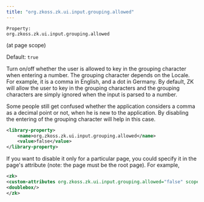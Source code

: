 ```yaml
---
title: "org.zkoss.zk.ui.input.grouping.allowed"
---
```


  
`Property:`  
`org.zkoss.zk.ui.input.grouping.allowed`

(at page scope)

Default:  `true`

Turn on/off whether the user is allowed to key in the grouping character
when entering a number. The grouping character depends on the Locale.
For example, it is a comma in English, and a dot in Germany. By default,
ZK will allow the user to key in the grouping characters and the
grouping characters are simply ignored when the input is parsed to a
number.

Some people still get confused whether the application considers a comma
as a decimal point or not, when he is new to the application. By
disabling the entering of the grouping character will help in this case.

```xml
<library-property>
    <name>org.zkoss.zk.ui.input.grouping.allowed</name>
    <value>false</value>
</library-property>
```

If you want to disable it only for a particular page, you could specify
it in the page's attribute (note: the page must be the root page). For
example,

```xml
<zk>
<custom-attributes org.zkoss.zk.ui.input.grouping.allowed="false" scope="page"/>
<doublebox/>
</zk>
```
